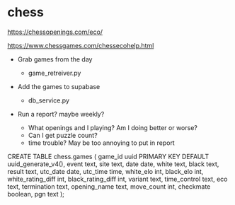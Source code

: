 # chess
https://chessopenings.com/eco/

https://www.chessgames.com/chessecohelp.html


- Grab games from the day
    - game_retreiver.py
- Add the games to supabase
    - db_service.py


    
- Run a report? maybe weekly?  
    - What openings and I playing? Am I doing better or worse?
    - Can I get puzzle count?
    - time trouble? May be too annoying to put in report


CREATE TABLE chess.games (
    game_id uuid PRIMARY KEY DEFAULT uuid_generate_v4(),
    event text,
    site text,
    date date,
    white text,
    black text,
    result text,
    utc_date date,
    utc_time time,
    white_elo int,
    black_elo int,
    white_rating_diff int,
    black_rating_diff int,
    variant text,
    time_control text,
    eco text,
    termination text,
    opening_name text,
    move_count int,
    checkmate boolean,
    pgn text
);